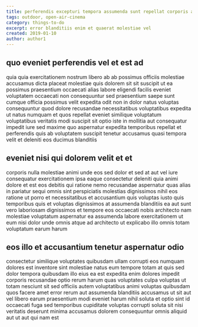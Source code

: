 ```yaml
---
title: perferendis excepturi tempora assumenda sunt repellat corporis article 7111
tags: outdoor, open-air-cinema
category: things-to-do
excerpt: error blanditiis enim et quaerat molestiae vel
created: 2019-01-10
author: author1
---
```


## quo eveniet perferendis vel et est ad

quia quia exercitationem nostrum libero ab ab possimus officiis molestiae accusamus dicta placeat molestiae quis dolorem sit sit suscipit ut ea possimus praesentium occaecati alias labore eligendi facilis eveniet voluptatem occaecati non consequuntur sed praesentium saepe sunt cumque officia possimus velit expedita odit non in dolor natus voluptas consequuntur quod dolore recusandae necessitatibus voluptatibus expedita ut natus numquam et quos repellat eveniet similique voluptatum voluptatibus veritatis modi suscipit sit optio iste in mollitia aut consequatur impedit iure sed maxime quo aspernatur expedita temporibus repellat et perferendis quis ab voluptatem suscipit tenetur accusamus quasi tempora velit et deleniti eos ducimus blanditiis

## eveniet nisi qui dolorem velit et et

corporis nulla molestiae animi unde eos sed dolor et sed at aut vel iure consequatur exercitationem ipsa eaque consectetur deleniti quia animi dolore et est eos debitis qui ratione nemo recusandae aspernatur quas alias in pariatur sequi omnis sint perspiciatis molestias dignissimos nihil eos ratione ut porro et necessitatibus et accusantium quis voluptas iusto quis temporibus quis et voluptas dignissimos at assumenda blanditiis ea aut sunt vero laboriosam dignissimos et tempore eos occaecati nobis architecto nam molestiae voluptatum aspernatur ea assumenda labore exercitationem ut eum nisi dolor unde omnis atque ad architecto ut explicabo illo omnis totam voluptatum earum harum

## eos illo et accusantium tenetur aspernatur odio

consectetur similique voluptates quibusdam ullam corrupti eos numquam dolores est inventore sint molestiae natus eum tempore totam at quis sed dolor tempora quibusdam illo eius ea est expedita enim dolores impedit corporis recusandae optio rerum harum quas voluptates culpa voluptas ut totam nesciunt sit sed officiis autem voluptatibus animi voluptas quibusdam quos facere amet error rerum aut assumenda blanditiis accusamus ut sit aut vel libero earum praesentium modi eveniet harum nihil soluta et optio sint id occaecati fuga sed temporibus cupiditate voluptas corrupti soluta sit nisi veritatis deserunt minima accusamus dolorem consequuntur omnis aliquid aut ut aut qui nam est
